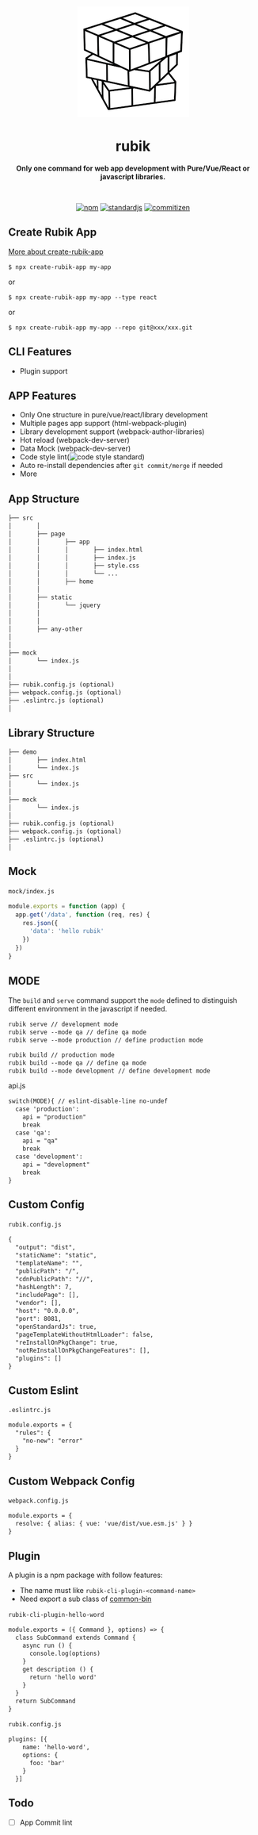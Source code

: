 <p align="center">
  <img src="assets/rubik.png" alt="">
</p>
<h1 align="center"> rubik </h1>
<p align="center">
  <b >Only one command for web app development with Pure/Vue/React or javascript libraries.</b>
</p>

<br>

<p align="center">
  <a href="https://www.npmjs.com/package/rubik-cli"><img alt="npm" src="https://img.shields.io/npm/v/rubik-cli?color=sucess"></a>
  <a href="https://standardjs.com/"><img alt="standardjs" src="https://img.shields.io/badge/code%20style-standard-sucess"></a>
  <a href="http://commitizen.github.io/cz-cli/"><img alt="commitizen" src="https://img.shields.io/badge/commitizen-friendly-brightgreen.svg"></a>
</p>

## Create Rubik App
[More about create-rubik-app](https://github.com/rubikjs/create-rubik-app)
```
$ npx create-rubik-app my-app
```
or
```
$ npx create-rubik-app my-app --type react
```
or
```
$ npx create-rubik-app my-app --repo git@xxx/xxx.git
```

## CLI Features
- Plugin support


## APP Features

- Only One structure in pure/vue/react/library development
- Multiple pages app support (html-webpack-plugin)
- Library development support (webpack-author-libraries)
- Hot reload (webpack-dev-server)
- Data Mock (webpack-dev-server)
- Code style lint(![code style standard](https://img.shields.io/badge/code%20style-standard-sucess))
- Auto re-install dependencies after `git commit/merge` if needed 
- More


## App Structure

```
├── src
│       │
│       ├── page
│       │       ├── app
│       │       │       ├── index.html
│       │       │       ├── index.js
│       │       │       ├── style.css
│       │       │       └── ...
│       │       ├── home
│       │       
│       ├── static
│       │       └── jquery
│       │
│       │
│       ├── any-other
│
│
├── mock
│       └── index.js
│
│
├── rubik.config.js (optional)
├── webpack.config.js (optional)
├── .eslintrc.js (optional)
│

```

## Library Structure

```
├── demo
│       ├── index.html
│       └── index.js
├── src
│       └── index.js
│
├── mock
│       └── index.js
│
├── rubik.config.js (optional)
├── webpack.config.js (optional)
├── .eslintrc.js (optional)
│

```

## Mock
`mock/index.js`
```js
module.exports = function (app) {
  app.get('/data', function (req, res) {
    res.json({
      'data': 'hello rubik'
    })
  })
}
```

## MODE
The `build` and  `serve` command support the `mode` defined to distinguish different environment in the javascript if needed. 
```
rubik serve // development mode
rubik serve --mode qa // define qa mode
rubik serve --mode production // define production mode
```
```
rubik build // production mode
rubik build --mode qa // define qa mode
rubik build --mode development // define development mode
```
api.js
```
switch(MODE){ // eslint-disable-line no-undef
  case 'production':
    api = "production"
    break
  case 'qa':
    api = "qa"
    break
  case 'development':
    api = "development"
    break
}
```

## Custom Config
`rubik.config.js`
```
{
  "output": "dist",
  "staticName": "static",
  "templateName": "",
  "publicPath": "/",
  "cdnPublicPath": "//",
  "hashLength": 7,
  "includePage": [],
  "vendor": [],
  "host": "0.0.0.0",
  "port": 8081,
  "openStandardJs": true,
  "pageTemplateWithoutHtmlLoader": false,
  "reInstallOnPkgChange": true,
  "notReInstallOnPkgChangeFeatures": [],
  "plugins": []
}

```

## Custom Eslint
`.eslintrc.js`
```
module.exports = {
  "rules": {
    "no-new": "error"
  }
}

```

## Custom Webpack Config
`webpack.config.js`
```
module.exports = {
  resolve: { alias: { vue: 'vue/dist/vue.esm.js' } }
}

```


## Plugin
A plugin is a npm package with follow features:
- The name must like `rubik-cli-plugin-<command-name>`
- Need export a sub class of [common-bin](https://github.com/node-modules/common-bin)

`rubik-cli-plugin-hello-word`
```
module.exports = ({ Command }, options) => {
  class SubCommand extends Command {
    async run () {
      console.log(options)
    }
    get description () {
      return 'hello word'
    }
  }
  return SubCommand
}
```
`rubik.config.js`
```
plugins: [{
    name: 'hello-word',
    options: {
      foo: 'bar'
    }
  }]
```

## Todo
- [ ] App Commit lint
